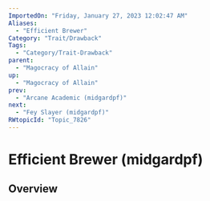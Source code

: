 ```yaml
---
ImportedOn: "Friday, January 27, 2023 12:02:47 AM"
Aliases:
  - "Efficient Brewer"
Category: "Trait/Drawback"
Tags:
  - "Category/Trait-Drawback"
parent:
  - "Magocracy of Allain"
up:
  - "Magocracy of Allain"
prev:
  - "Arcane Academic (midgardpf)"
next:
  - "Fey Slayer (midgardpf)"
RWtopicId: "Topic_7826"
---
```

# Efficient Brewer (midgardpf)
## Overview
